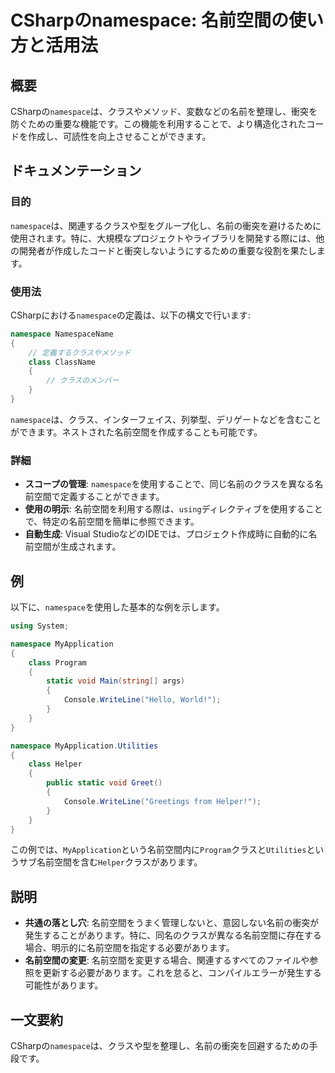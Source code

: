 <!--
Meta Description: # CSharpのnamespace: 名前空間の使い方と活用法 ## 概要 CSharpの`namespace`は、クラスやメソッド、変数などの名前を整理し、衝突を防ぐための重要な機能です。この機能を利用することで、より構造化されたコードを作成し、可読性を向上させることができます。 ## ドキュメ...
Meta Keywords: namespace, class, myapplication, helper, csharpの
-->

# CSharpのnamespace: 名前空間の使い方と活用法

## 概要
CSharpの`namespace`は、クラスやメソッド、変数などの名前を整理し、衝突を防ぐための重要な機能です。この機能を利用することで、より構造化されたコードを作成し、可読性を向上させることができます。

## ドキュメンテーション
### 目的
`namespace`は、関連するクラスや型をグループ化し、名前の衝突を避けるために使用されます。特に、大規模なプロジェクトやライブラリを開発する際には、他の開発者が作成したコードと衝突しないようにするための重要な役割を果たします。

### 使用法
CSharpにおける`namespace`の定義は、以下の構文で行います:

```csharp
namespace NamespaceName
{
    // 定義するクラスやメソッド
    class ClassName
    {
        // クラスのメンバー
    }
}
```

`namespace`は、クラス、インターフェイス、列挙型、デリゲートなどを含むことができます。ネストされた名前空間を作成することも可能です。

### 詳細
- **スコープの管理**: `namespace`を使用することで、同じ名前のクラスを異なる名前空間で定義することができます。
- **使用の明示**: 名前空間を利用する際は、`using`ディレクティブを使用することで、特定の名前空間を簡単に参照できます。
- **自動生成**: Visual StudioなどのIDEでは、プロジェクト作成時に自動的に名前空間が生成されます。

## 例
以下に、`namespace`を使用した基本的な例を示します。

```csharp
using System;

namespace MyApplication
{
    class Program
    {
        static void Main(string[] args)
        {
            Console.WriteLine("Hello, World!");
        }
    }
}

namespace MyApplication.Utilities
{
    class Helper
    {
        public static void Greet()
        {
            Console.WriteLine("Greetings from Helper!");
        }
    }
}
```

この例では、`MyApplication`という名前空間内に`Program`クラスと`Utilities`というサブ名前空間を含む`Helper`クラスがあります。

## 説明
- **共通の落とし穴**: 名前空間をうまく管理しないと、意図しない名前の衝突が発生することがあります。特に、同名のクラスが異なる名前空間に存在する場合、明示的に名前空間を指定する必要があります。
- **名前空間の変更**: 名前空間を変更する場合、関連するすべてのファイルや参照を更新する必要があります。これを怠ると、コンパイルエラーが発生する可能性があります。

## 一文要約
CSharpの`namespace`は、クラスや型を整理し、名前の衝突を回避するための手段です。
